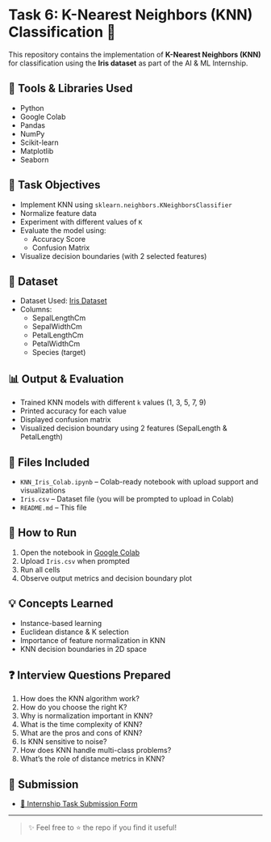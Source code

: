 # Task 6: K-Nearest Neighbors (KNN) Classification 🌸

This repository contains the implementation of **K-Nearest Neighbors (KNN)** for classification using the **Iris dataset** as part of the AI & ML Internship.

## 🔧 Tools & Libraries Used

- Python
- Google Colab
- Pandas
- NumPy
- Scikit-learn
- Matplotlib
- Seaborn

## 📌 Task Objectives

- Implement KNN using `sklearn.neighbors.KNeighborsClassifier`
- Normalize feature data
- Experiment with different values of `K`
- Evaluate the model using:
  - Accuracy Score
  - Confusion Matrix
- Visualize decision boundaries (with 2 selected features)

## 📂 Dataset

- Dataset Used: [Iris Dataset](https://www.kaggle.com/datasets/uciml/iris)
- Columns:
  - SepalLengthCm
  - SepalWidthCm
  - PetalLengthCm
  - PetalWidthCm
  - Species (target)

## 📊 Output & Evaluation

- Trained KNN models with different `k` values (1, 3, 5, 7, 9)
- Printed accuracy for each value
- Displayed confusion matrix
- Visualized decision boundary using 2 features (SepalLength & PetalLength)

## 📁 Files Included

- `KNN_Iris_Colab.ipynb` – Colab-ready notebook with upload support and visualizations
- `Iris.csv` – Dataset file (you will be prompted to upload in Colab)
- `README.md` – This file

## 🚀 How to Run

1. Open the notebook in [Google Colab](https://colab.research.google.com/)
2. Upload `Iris.csv` when prompted
3. Run all cells
4. Observe output metrics and decision boundary plot

## 💡 Concepts Learned

- Instance-based learning
- Euclidean distance & K selection
- Importance of feature normalization in KNN
- KNN decision boundaries in 2D space

## ❓ Interview Questions Prepared

1. How does the KNN algorithm work?
2. How do you choose the right K?
3. Why is normalization important in KNN?
4. What is the time complexity of KNN?
5. What are the pros and cons of KNN?
6. Is KNN sensitive to noise?
7. How does KNN handle multi-class problems?
8. What’s the role of distance metrics in KNN?

## 🔗 Submission

- [🔗 Internship Task Submission Form](https://forms.gle/8Gm83s53KbyXs3Ne9)

---

> ✨ Feel free to ⭐ the repo if you find it useful!
